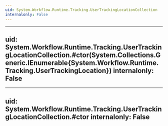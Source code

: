 ```yaml
---
uid: System.Workflow.Runtime.Tracking.UserTrackingLocationCollection
internalonly: False
---
```


---
uid: System.Workflow.Runtime.Tracking.UserTrackingLocationCollection.#ctor(System.Collections.Generic.IEnumerable{System.Workflow.Runtime.Tracking.UserTrackingLocation})
internalonly: False
---

---
uid: System.Workflow.Runtime.Tracking.UserTrackingLocationCollection.#ctor
internalonly: False
---
